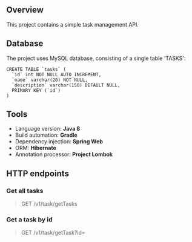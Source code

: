 ## Overview

This project contains a simple task management API.

## Database

The project uses MySQL database, consisting of a single table 'TASKS':

```
CREATE TABLE `tasks` (
  `id` int NOT NULL AUTO_INCREMENT,
  `name` varchar(20) NOT NULL,
  `description` varchar(150) DEFAULT NULL,
  PRIMARY KEY (`id`)
)
```

## Tools

- Language version: **Java 8**
- Build automation: **Gradle**
- Dependency injection: **Spring Web**
- ORM: **Hibernate**
- Annotation processor: **Project Lombok**

## HTTP endpoints

### Get all tasks

> GET /v1/task/getTasks

### Get a task by id

> GET /v1/task/getTask?id=<id>
